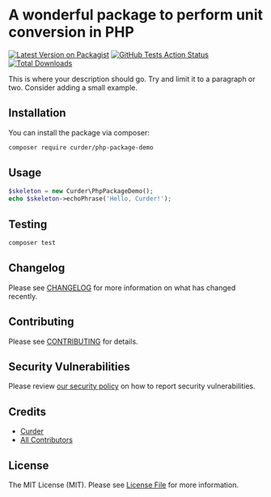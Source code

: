# A wonderful package to perform unit conversion in PHP

[![Latest Version on Packagist](https://img.shields.io/packagist/v/curder/php-package-demo.svg?style=flat-square)](https://packagist.org/packages/curder/php-package-demo)
[![GitHub Tests Action Status](https://img.shields.io/github/workflow/status/curder/php-package-demo/Tests?label=tests)](https://github.com/curder/php-package-demo/actions?query=workflow%3ATests+branch%3Amaster)
[![Total Downloads](https://img.shields.io/packagist/dt/curder/php-package-demo.svg?style=flat-square)](https://packagist.org/packages/curder/php-package-demo)


This is where your description should go. Try and limit it to a paragraph or two. Consider adding a small example.


## Installation

You can install the package via composer:

```bash
composer require curder/php-package-demo
```

## Usage

```php
$skeleton = new Curder\PhpPackageDemo();
echo $skeleton->echoPhrase('Hello, Curder!');
```

## Testing

```bash
composer test
```

## Changelog

Please see [CHANGELOG](CHANGELOG.md) for more information on what has changed recently.

## Contributing

Please see [CONTRIBUTING](.github/CONTRIBUTING.md) for details.

## Security Vulnerabilities

Please review [our security policy](../../security/policy) on how to report security vulnerabilities.

## Credits

- [Curder](https://github.com/curder)
- [All Contributors](../../contributors)

## License

The MIT License (MIT). Please see [License File](LICENSE.md) for more information.
